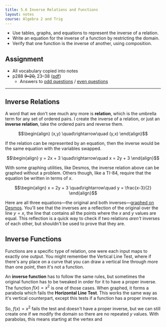 ```yaml
---
title: 5.6 Inverse Relations and Functions
layout: notes
course: Algebra 2 and Trig
---
```


- Use tables, graphs, and equations to represent the inverse of a relation.
- Write an equation for the inverse of a function by restricting the domain.
- Verify that one function is the inverse of another, using composition.

## Assignment

- All vocabulary copied into notes
- p288 ~~9–20,~~ 23–38 ([pdf](./pdf/alg2-practice-0506.pdf))
  - Answers to [odd questions](../misc/alg2-odd-answers.pdf) / [even questions](../misc/alg2-even-answers.pdf)

---

## Inverse Relations

A word that we don't see much any more is **relation**, which is the umbrella term for any set of ordered pairs. I create the inverse of a relation, or just an **inverse relation**, take the ordered pairs and reverse them.

$$\begin{align}
(x,y) \quad\rightarrow\quad (y,x)
\end{align}$$

If the relation can be represented by an equation, then the inverse would be the same equation with the variables swapped.

$$\begin{align}
y = 2x + 3 \quad\rightarrow\quad x = 2y + 3
\end{align}$$

With some graphing utilities, like Desmos, the inverse relation above can be graphed without a problem. Others though, like a TI-84, require that the equation be written in terms of $x$.

$$\begin{align}
x = 2y + 3 \quad\rightarrow\quad y = \frac{x-3}{2}
\end{align}$$

Here are all three equations—the original and both inverses—[graphed on Desmos](https://www.desmos.com/calculator/nrv5zzf0wt). You'll see that the inverses are a reflection of the original over the line ${y=x}$, the line that contains all the points where the $x$ and $y$ values are equal. This reflection is a quick way to check if two relations *aren't* inverses of each other, but shouldn't be used to prove that they are.

## Inverse Functions

Functions are a specific type of relation, one were each input maps to exactly one output. You might remember the Vertical Line Test, where if there's any place on a curve that you can draw a vertical line through more than one point, then it's not a function.

An **inverse function** has to follow the same rules, but sometimes the original function has to be tweaked in order for it to have a proper inverse. The function $f(x)=x^2$ is one of those cases. When graphed, it forms a parabola which fails the **Horizontal Line Test**. This works the same way as it's vertical counterpart, except this tests if a function has a proper inverse.

So, $f(x)=x^2$ fails the test and doesn't have a proper inverse, but we can still create one if we modify the domain so there are no repeated $y$ values. With parabolas, this means starting at the vertex and 